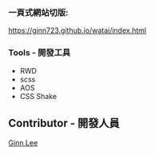 ### 一頁式網站切版:
https://ginn723.github.io/watai/index.html


### Tools - 開發工具 
* RWD
* scss
* AOS
* CSS Shake


## Contributor - 開發人員
[Ginn Lee](https://github.com/ginn723)
